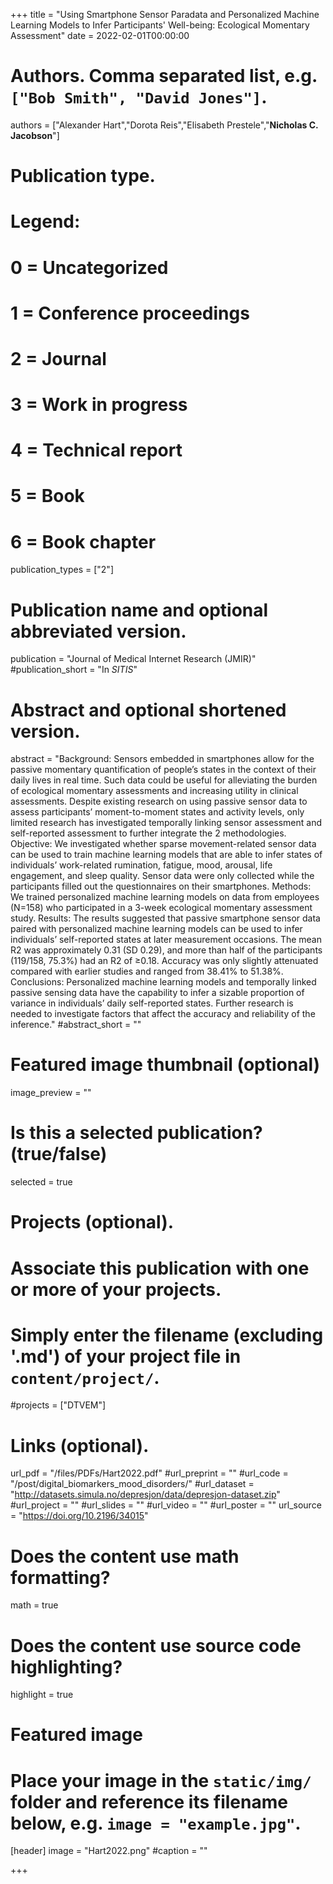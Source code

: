 +++
title = "Using Smartphone Sensor Paradata and Personalized Machine Learning Models to Infer Participants' Well-being: Ecological Momentary Assessment"
date = 2022-02-01T00:00:00

# Authors. Comma separated list, e.g. `["Bob Smith", "David Jones"]`.
authors = ["Alexander Hart","Dorota Reis","Elisabeth Prestele","**Nicholas C. Jacobson**"]

# Publication type.
# Legend:
# 0 = Uncategorized
# 1 = Conference proceedings
# 2 = Journal
# 3 = Work in progress
# 4 = Technical report
# 5 = Book
# 6 = Book chapter
publication_types = ["2"]

# Publication name and optional abbreviated version.
publication = "Journal of Medical Internet Research (JMIR)"
#publication_short = "In *SITIS*"

# Abstract and optional shortened version.
abstract = "Background: Sensors embedded in smartphones allow for the passive momentary quantification of people’s states in the context of their daily lives in real time. Such data could be useful for alleviating the burden of ecological momentary assessments and increasing utility in clinical assessments. Despite existing research on using passive sensor data to assess participants’ moment-to-moment states and activity levels, only limited research has investigated temporally linking sensor assessment and self-reported assessment to further integrate the 2 methodologies. Objective: We investigated whether sparse movement-related sensor data can be used to train machine learning models that are able to infer states of individuals’ work-related rumination, fatigue, mood, arousal, life engagement, and sleep quality. Sensor data were only collected while the participants filled out the questionnaires on their smartphones. Methods: We trained personalized machine learning models on data from employees (N=158) who participated in a 3-week ecological momentary assessment study. Results: The results suggested that passive smartphone sensor data paired with personalized machine learning models can be used to infer individuals’ self-reported states at later measurement occasions. The mean R2 was approximately 0.31 (SD 0.29), and more than half of the participants (119/158, 75.3%) had an R2 of ≥0.18. Accuracy was only slightly attenuated compared with earlier studies and ranged from 38.41% to 51.38%. Conclusions: Personalized machine learning models and temporally linked passive sensing data have the capability to infer a sizable proportion of variance in individuals’ daily self-reported states. Further research is needed to investigate factors that affect the accuracy and reliability of the inference."
#abstract_short = ""

# Featured image thumbnail (optional)
image_preview = ""

# Is this a selected publication? (true/false)
selected = true

# Projects (optional).
#   Associate this publication with one or more of your projects.
#   Simply enter the filename (excluding '.md') of your project file in `content/project/`.
#projects = ["DTVEM"]

# Links (optional).
url_pdf = "/files/PDFs/Hart2022.pdf"
#url_preprint = ""
#url_code = "/post/digital_biomarkers_mood_disorders/"
#url_dataset = "http://datasets.simula.no/depresjon/data/depresjon-dataset.zip"
#url_project = ""
#url_slides = ""
#url_video = ""
#url_poster = ""
url_source = "https://doi.org/10.2196/34015"

# Does the content use math formatting?
math = true

# Does the content use source code highlighting?
highlight = true

# Featured image
# Place your image in the `static/img/` folder and reference its filename below, e.g. `image = "example.jpg"`.
[header]
image = "Hart2022.png"
#caption = ""

+++
